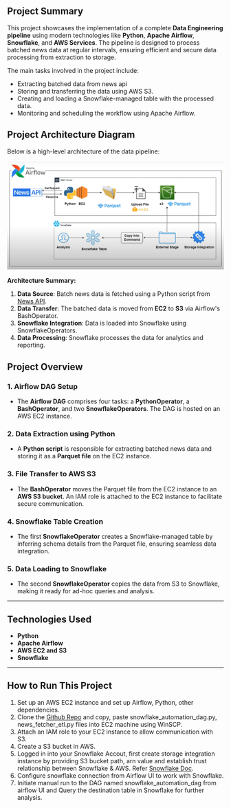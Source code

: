 ## Project Summary
This project showcases the implementation of a complete **Data Engineering pipeline** using modern technologies like **Python**, **Apache Airflow**, **Snowflake**, and **AWS Services**. The pipeline is designed to process batched news data at regular intervals, ensuring efficient and secure data processing from extraction to storage.

The main tasks involved in the project include:
- Extracting batched data from news api 
- Storing and transferring the data using AWS S3.
- Creating and loading a Snowflake-managed table with the processed data.
- Monitoring and scheduling the workflow using Apache Airflow.

## Project Architecture Diagram
Below is a high-level architecture of the data pipeline:

![Project Architecture Diagram](https://github.com/shirsendu849/news-data-pipeline/blob/main/airflow_project_architecture_diagram.PNG)

**Architecture Summary:**
1. **Data Source**: Batch news data is fetched using a Python script from [News API](https://newsapi.org/).
2. **Data Transfer**: The batched data is moved from **EC2** to **S3** via Airflow's BashOperator.
3. **Snowflake Integration**: Data is loaded into Snowflake using SnowflakeOperators.
4. **Data Processing**: Snowflake processes the data for analytics and reporting.

## Project Overview
### 1. Airflow DAG Setup
- The **Airflow DAG** comprises four tasks: a **PythonOperator**, a **BashOperator**, and two **SnowflakeOperators**. The DAG is hosted on an AWS EC2 instance.

### 2. Data Extraction using Python
- A **Python script** is responsible for extracting batched news data and storing it as a **Parquet file** on the EC2 instance.

### 3. File Transfer to AWS S3
- The **BashOperator** moves the Parquet file from the EC2 instance to an **AWS S3 bucket**. An IAM role is attached to the EC2 instance to facilitate secure communication.

### 4. Snowflake Table Creation
- The first **SnowflakeOperator** creates a Snowflake-managed table by inferring schema details from the Parquet file, ensuring seamless data integration.
  
### 5. Data Loading to Snowflake
- The second **SnowflakeOperator** copies the data from S3 to Snowflake, making it ready for ad-hoc queries and analysis.

---

## Technologies Used
- **Python**
- **Apache Airflow**
- **AWS EC2 and S3**
- **Snowflake**

---

## How to Run This Project
1. Set up an AWS EC2 instance and set up Airflow, Python, other dependencies.
2. Clone the [Github Repo](https://github.com/shirsendu849/news-data-pipeline.git) and copy, paste snowflake_automation_dag.py, news_fetcher_etl.py files into EC2 machine using WinSCP.
3. Attach an IAM role to your EC2 instance to allow communication with S3.
4. Create a S3 bucket in AWS.
5. Logged in into your Snowflake Accout, first create storage integration instance by providing S3 bucket path, arn value and establish trust relationship between Snowflake & AWS.
   Refer [Snowflake Doc](https://docs.snowflake.com/en/sql-reference/sql/create-storage-integration).
7. Configure snowflake connection from Airflow UI to work with Snowflake.
8. Initiate manual run to the DAG named snowflake_automation_dag from airflow UI and Query the destination table in Snowflake for further analysis.
